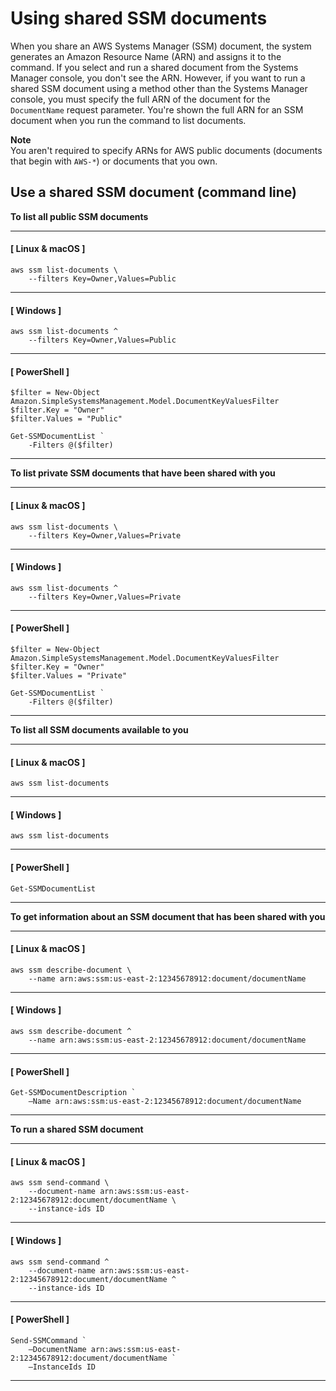 # Using shared SSM documents<a name="ssm-using-shared"></a>

When you share an AWS Systems Manager \(SSM\) document, the system generates an Amazon Resource Name \(ARN\) and assigns it to the command\. If you select and run a shared document from the Systems Manager console, you don't see the ARN\. However, if you want to run a shared SSM document using a method other than the Systems Manager console, you must specify the full ARN of the document for the `DocumentName` request parameter\. You're shown the full ARN for an SSM document when you run the command to list documents\. 

**Note**  
You aren't required to specify ARNs for AWS public documents \(documents that begin with `AWS-*`\) or documents that you own\.

## Use a shared SSM document \(command line\)<a name="ssm-using-shared-cli"></a>

 **To list all public SSM documents** 

------
#### [ Linux & macOS ]

```
aws ssm list-documents \
    --filters Key=Owner,Values=Public
```

------
#### [ Windows ]

```
aws ssm list-documents ^
    --filters Key=Owner,Values=Public
```

------
#### [ PowerShell ]

```
$filter = New-Object Amazon.SimpleSystemsManagement.Model.DocumentKeyValuesFilter
$filter.Key = "Owner"
$filter.Values = "Public"

Get-SSMDocumentList `
    -Filters @($filter)
```

------

 **To list private SSM documents that have been shared with you** 

------
#### [ Linux & macOS ]

```
aws ssm list-documents \
    --filters Key=Owner,Values=Private
```

------
#### [ Windows ]

```
aws ssm list-documents ^
    --filters Key=Owner,Values=Private
```

------
#### [ PowerShell ]

```
$filter = New-Object Amazon.SimpleSystemsManagement.Model.DocumentKeyValuesFilter
$filter.Key = "Owner"
$filter.Values = "Private"

Get-SSMDocumentList `
    -Filters @($filter)
```

------

 **To list all SSM documents available to you** 

------
#### [ Linux & macOS ]

```
aws ssm list-documents
```

------
#### [ Windows ]

```
aws ssm list-documents
```

------
#### [ PowerShell ]

```
Get-SSMDocumentList
```

------

 **To get information about an SSM document that has been shared with you** 

------
#### [ Linux & macOS ]

```
aws ssm describe-document \
    --name arn:aws:ssm:us-east-2:12345678912:document/documentName
```

------
#### [ Windows ]

```
aws ssm describe-document ^
    --name arn:aws:ssm:us-east-2:12345678912:document/documentName
```

------
#### [ PowerShell ]

```
Get-SSMDocumentDescription `
    –Name arn:aws:ssm:us-east-2:12345678912:document/documentName
```

------

 **To run a shared SSM document** 

------
#### [ Linux & macOS ]

```
aws ssm send-command \
    --document-name arn:aws:ssm:us-east-2:12345678912:document/documentName \
    --instance-ids ID
```

------
#### [ Windows ]

```
aws ssm send-command ^
    --document-name arn:aws:ssm:us-east-2:12345678912:document/documentName ^
    --instance-ids ID
```

------
#### [ PowerShell ]

```
Send-SSMCommand `
    –DocumentName arn:aws:ssm:us-east-2:12345678912:document/documentName `
    –InstanceIds ID
```

------